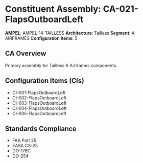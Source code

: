 # Constituent Assembly: CA-021-FlapsOutboardLeft

**AMPEL**: AMPEL-14-TAILLESS
**Architecture**: Tailless
**Segment**: A-AIRFRAMES
**Configuration Items**: 5

## CA Overview
Primary assembly for Tailless A Airframes components.

## Configuration Items (CIs)
- CI-001-FlapsOutboardLeft
- CI-002-FlapsOutboardLeft
- CI-003-FlapsOutboardLeft
- CI-004-FlapsOutboardLeft
- CI-005-FlapsOutboardLeft

## Standards Compliance
- FAA Part 25
- EASA CS-25
- DO-178C
- DO-254
